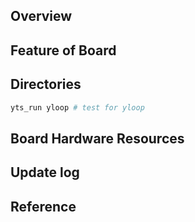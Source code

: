 ## Overview

## Feature of Board

## Directories

```sh
yts_run yloop # test for yloop
```

## Board Hardware Resources

## Update log

## Reference
